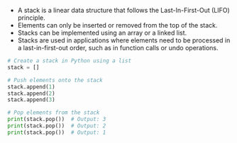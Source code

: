 -   A stack is a linear data structure that follows the Last-In-First-Out (LIFO) principle.
-   Elements can only be inserted or removed from the top of the stack.
-   Stacks can be implemented using an array or a linked list.
-   Stacks are used in applications where elements need to be processed in a last-in-first-out order, such as in function calls or undo operations.

```python
# Create a stack in Python using a list
stack = []

# Push elements onto the stack
stack.append(1)
stack.append(2)
stack.append(3)

# Pop elements from the stack
print(stack.pop())  # Output: 3
print(stack.pop())  # Output: 2
print(stack.pop())  # Output: 1
```